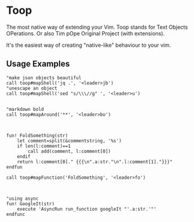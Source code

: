 # Toop

The most native way of extending your Vim.
Toop stands for Text Objects OPerations. Or also Tim pOpe Original Project (with extensions).


It's the easiest way of creating "native-like" behaviour to your vim.


## Usage Examples

```vim
"make json objects beautiful
call toop#mapShell('jq .', '<leader>jb')
"unescape an object
call toop#mapShell('sed "s/\\\//g" ', '<leader>u')


"markdown bold
call toop#mapAround('**', '<leader>bo')



fun! FoldSomething(str)
    let comment=split(&commentstring, '%s')
    if len(l:comment)==1
        call add(comment, l:comment[0])
    endif
    return l:comment[0]." {{{\n".a:str."\n".l:comment[1]."}}}"
endfun

call toop#mapFunction('FoldSomething', '<leader>fo')



"using async
fun! GoogleIt(str)
    execute 'AsyncRun run_function googleIt "'.a:str.'"'
endfunc


```

